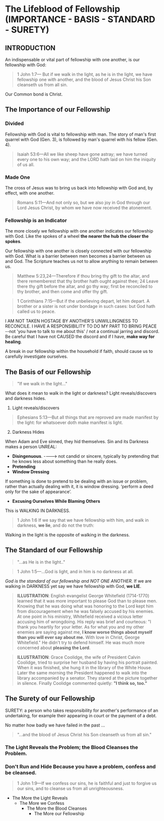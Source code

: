 # The Lifeblood of Fellowship (IMPORTANCE - BASIS - STANDARD - SURETY)

## INTRODUCTION

An indispensable or vital part of fellowship with one another, is our fellowship with God:

> 1 John 1:7&mdash;
> But if we walk in the light, 
> as he is in the light, we have fellowship one with another,
> and the blood of Jesus Christ his Son cleanseth us from all sin.

Our Common bond is Christ.

## The Importance of our Fellowship

### Divided

Fellowship with God is vital to fellowship with man. The story of man's first quarrel with God (Gen. 3), is followed by man's quarrel with his fellow (Gen. 4).

> Isaiah 53:6&mdash;All we like sheep have gone astray; we have turned every one to his own way; and the LORD hath laid on him the iniquity of us all.

### Made One

The cross of Jesus was to bring us back into fellowship with God and, by effect, with one another.

> Romans 5:11&mdash;And not only so, but we also joy in God through our Lord Jesus Christ, by whom we have now received the atonement. 

### Fellowship is an Indicator

The more closely we fellowship with one another indicates our fellowship with God. Like the spokes of a wheel **the nearer the hub the closer the spokes**.

Our fellowship with one another is closely connected with our fellowship with God. What is a barrier between men becomes a barrier between us and God. The Scripture teaches us not to allow anything to remain between us.

> Matthew 5:23,24&mdash;Therefore if thou bring thy gift to the altar, and there rememberest that thy brother hath ought against thee; 24 Leave there thy gift before the altar, and go thy way; first be reconciled to thy brother, and then come and offer thy gift.

> 1 Corinthians 7:15&mdash;But if the unbelieving depart, let him depart. A brother or a sister is not under bondage in such cases: but God hath called us to peace. 

I AM NOT TAKEN HOSTAGE BY ANOTHER'S UNWILLINGNESS TO RECONCILE. I HAVE A RESPONSIBILITY TO DO MY PART TO BRING PEACE --not 'you have to talk to me about this' / not a continual jarring and discord. Be careful that I have not CAUSED the discord and if I have, **make way for healing**. 

A break in our fellowship within the household if faith, should cause us to carefully investigate ourselves.

## The Basis of our Fellowship

> "If we walk in the light..."

What does it mean to walk in the light or darkness? Light reveals/discovers and darkness hides.

1. Light reveals/discovers

>  Ephesians 5:13&mdash;But all things that are reproved are made manifest by the light: for whatsoever doth make manifest is light. 

2. Darkness Hides

When Adam and Eve sinned, they hid themselves. Sin and its Darkness makes a person UNREAL: 

- **Disingenuous**. ----> not candid or sincere, typically by pretending that he knows less about something than he really does.
- **Pretending**
- **Window Dressing**

If something is done to pretend to be dealing with an issue or problem, rather than actually dealing with it, it is window dressing. ‘perform a deed only for the sake of appearance’.

- **Excusing Ourselves While Blaming Others**

This is WALKING IN DARKNESS.

> 1 John 1:6 If we say that we have fellowship with him, and walk in darkness, **we lie**, and do not the truth:

Walking in the light is the opposite of walking in the darkness.

## The Standard of our Fellowship

> "...as He is in the light.."

> 1 John 1:5&mdash;...God is light, and in him is no darkness at all.

*God is the standard of our fellowship and NOT ONE ANOTHER.* If we are walking in DARKNESS yet say we have fellowship with God, **we LIE**.

> **ILLUSTRATION**: English evangelist George Whitefield (1714-1770) learned that it was more important to please God than to please men. Knowing that he was doing what was honoring to the Lord kept him from discouragement when he was falsely accused by his enemies. At one point in his ministry, Whitefield received a vicious letter accusing him of wrongdoing. His reply was brief and courteous: "I thank you heartily for your letter. As for what you and my other enemies are saying against me, **I know worse things about myself than you will ever say about me.** With love in Christ, George Whitefield." He didn't try to defend himself. He was much more concerned about **pleasing the Lord**. 

> **ILLUSTRATION**: Grace Coolidge, the wife of President Calvin Coolidge, tried to surprise her husband by having his portrait painted. When it was finished, she hung it in the library of the White House. Later the same morning the President happened to walk into the library accompanied by a senator. They stared at the picture together in silence. Finally Coolidge commented quietly: **"I think so, too."** 

## The Surety of our Fellowship

SURETY: a person who takes responsibility for another's performance of an undertaking, for example their appearing in court or the payment of a debt.

No matter how badly we have failed in the past ...

> "...and the blood of Jesus Christ his Son cleanseth us from all sin."

### The Light Reveals the Problem; the Blood Cleanses the Problem.

### Don't Run and Hide Because you have a problem, confess and be cleansed.

> 1 John 1:9&mdash;If we confess our sins, he is faithful and just to forgive us our sins, and to cleanse us from all unrighteousness.

- The More the Light Reveals
	- The More we Confess
		- The More the Blood Cleanses
			- The More our Fellowship